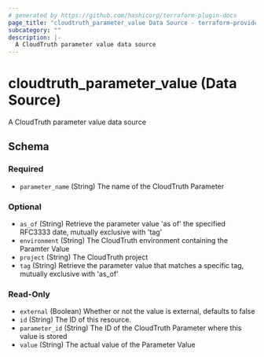 ```yaml
---
# generated by https://github.com/hashicorp/terraform-plugin-docs
page_title: "cloudtruth_parameter_value Data Source - terraform-provider-cloudtruth"
subcategory: ""
description: |-
  A CloudTruth parameter value data source
---
```


# cloudtruth_parameter_value (Data Source)

A CloudTruth parameter value data source



<!-- schema generated by tfplugindocs -->
## Schema

### Required

- `parameter_name` (String) The name of the CloudTruth Parameter

### Optional

- `as_of` (String) Retrieve the parameter value 'as of' the specified RFC3333 date, mutually exclusive with 'tag'
- `environment` (String) The CloudTruth environment containing the Paramter Value
- `project` (String) The CloudTruth project
- `tag` (String) Retrieve the parameter value that matches a specific tag, mutually exclusive with 'as_of'

### Read-Only

- `external` (Boolean) Whether or not the value is external, defaults to false
- `id` (String) The ID of this resource.
- `parameter_id` (String) The ID of the CloudTruth Parameter where this value is stored
- `value` (String) The actual value of the Parameter Value


